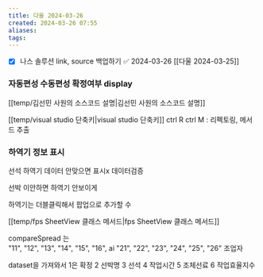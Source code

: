 ```yaml
---
title: 다울 2024-03-26
created: 2024-03-26 07:55
aliases: 
tags:
---
```

- [x] 나스 솔루션 link, source 백업하기 ✅ 2024-03-26
[[다울 2024-03-25]]
### 자동편성 수동편성 확정여부 display


[[temp/김선민 사원의 소스코드 설명|김선민 사원의 소스코드 설명]]

[[temp/visual studio 단축키|visual studio 단축키]]
ctrl R ctrl M : 리펙토링, 메서드 추출

### 하역기 정보 표시
선석 하역기 데이터 안맞으면 표시x
데이터검증

선박 이안하면 하역기 안보이게

하역기는 더블클릭해서 팝업으로 추가할 수

[[temp/fps SheetView 클래스 메서드|fps SheetView 클래스 메서드]]

compareSpread 는  
"11", "12", "13", "14", "15", "16", ai
"21", "22", "23", "24", "25", "26" 조업자 

dataset을 가져와서
1은 확정
2 선박명
3 선석
4 작업시간
5 조체선료
6 작업효율지수

